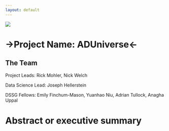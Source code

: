```yaml
---
layout: default
---
```


<img src="{{ site.url }}{{ site.baseurl }}/assets/img/eScience.png">

# ->Project Name: ADUniverse<- 

## The Team

Project Leads: Rick Mohler, Nick Welch

Data Science Lead: Joseph Hellerstein

DSSG Fellows: Emily Finchum-Mason, Yuanhao Niu, Adrian Tullock, Anagha Uppal

# Abstract or executive summary

